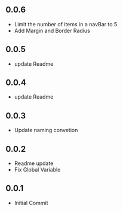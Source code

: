 ## 0.0.6

* Limit the number of items in a navBar to 5
* Add Margin and Border Radius

## 0.0.5

* update Readme

## 0.0.4

* update Readme


## 0.0.3

* Update naming convetion

## 0.0.2

* Readme update
* Fix Global Variable

## 0.0.1

* Initial Commit

